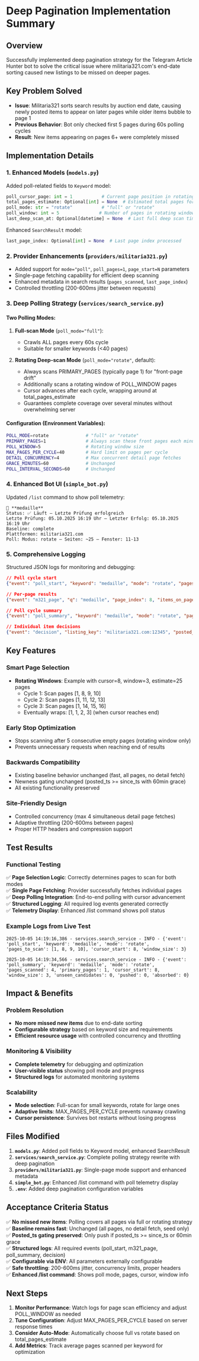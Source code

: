 # Deep Pagination Implementation Summary

## Overview
Successfully implemented deep pagination strategy for the Telegram Article Hunter bot to solve the critical issue where militaria321.com's end-date sorting caused new listings to be missed on deeper pages.

## Key Problem Solved
- **Issue**: Militaria321 sorts search results by auction end date, causing newly posted items to appear on later pages while older items bubble to page 1
- **Previous Behavior**: Bot only checked first 5 pages during 60s polling cycles
- **Result**: New items appearing on pages 6+ were completely missed

## Implementation Details

### 1. Enhanced Models (`models.py`)
Added poll-related fields to `Keyword` model:
```python
poll_cursor_page: int = 1           # Current page position in rotating deep-scan
total_pages_estimate: Optional[int] = None  # Estimated total pages for this keyword  
poll_mode: str = "rotate"           # "full" or "rotate"
poll_window: int = 5               # Number of pages in rotating window
last_deep_scan_at: Optional[datetime] = None  # Last full deep scan timestamp
```

Enhanced `SearchResult` model:
```python
last_page_index: Optional[int] = None  # Last page index processed
```

### 2. Provider Enhancements (`providers/militaria321.py`)
- Added support for `mode="poll"`, `poll_pages=1`, `page_start=N` parameters
- Single-page fetching capability for efficient deep scanning
- Enhanced metadata in search results (`pages_scanned`, `last_page_index`)
- Controlled throttling (200-600ms jitter between requests)

### 3. Deep Polling Strategy (`services/search_service.py`)

#### Two Polling Modes:
1. **Full-scan Mode** (`poll_mode="full"`):
   - Crawls ALL pages every 60s cycle
   - Suitable for smaller keywords (<40 pages)
   
2. **Rotating Deep-scan Mode** (`poll_mode="rotate"`, default):
   - Always scans PRIMARY_PAGES (typically page 1) for "front-page drift"
   - Additionally scans a rotating window of POLL_WINDOW pages
   - Cursor advances after each cycle, wrapping around at total_pages_estimate
   - Guarantees complete coverage over several minutes without overwhelming server

#### Configuration (Environment Variables):
```bash
POLL_MODE=rotate              # "full" or "rotate"
PRIMARY_PAGES=1               # Always scan these front pages each minute
POLL_WINDOW=5                 # Rotating window size
MAX_PAGES_PER_CYCLE=40        # Hard limit on pages per cycle
DETAIL_CONCURRENCY=4          # Max concurrent detail page fetches
GRACE_MINUTES=60              # Unchanged
POLL_INTERVAL_SECONDS=60      # Unchanged
```

### 4. Enhanced Bot UI (`simple_bot.py`)
Updated `/list` command to show poll telemetry:
```
📝 **medaille**
Status: ✅ Läuft — Letzte Prüfung erfolgreich
Letzte Prüfung: 05.10.2025 16:19 Uhr — Letzter Erfolg: 05.10.2025 16:19 Uhr
Baseline: complete
Plattformen: militaria321.com
Poll: Modus: rotate — Seiten: ~25 — Fenster: 11-13
```

### 5. Comprehensive Logging
Structured JSON logs for monitoring and debugging:

```json
// Poll cycle start
{"event": "poll_start", "keyword": "medaille", "mode": "rotate", "pages_to_scan": [1, 8, 9, 10], "cursor_start": 8, "window_size": 3}

// Per-page results  
{"event": "m321_page", "q": "medaille", "page_index": 8, "items_on_page": 25, "unseen_on_page": 3, "unique_total": 78}

// Poll cycle summary
{"event": "poll_summary", "keyword": "medaille", "mode": "rotate", "pages_scanned": 4, "primary_pages": 1, "cursor_start": 8, "window_size": 3, "unseen_candidates": 5, "pushed": 2, "absorbed": 3}

// Individual item decisions
{"event": "decision", "listing_key": "militaria321.com:12345", "posted_ts_utc": "2025-10-05T14:30:00", "decision": "pushed", "reason": "posted_ts>=since_ts"}
```

## Key Features

### Smart Page Selection
- **Rotating Windows**: Example with cursor=8, window=3, estimate=25 pages
  - Cycle 1: Scan pages [1, 8, 9, 10]  
  - Cycle 2: Scan pages [1, 11, 12, 13]
  - Cycle 3: Scan pages [1, 14, 15, 16]
  - Eventually wraps: [1, 1, 2, 3] (when cursor reaches end)

### Early Stop Optimization  
- Stops scanning after 5 consecutive empty pages (rotating window only)
- Prevents unnecessary requests when reaching end of results

### Backwards Compatibility
- Existing baseline behavior unchanged (fast, all pages, no detail fetch)
- Newness gating unchanged (posted_ts >= since_ts with 60min grace)
- All existing functionality preserved

### Site-Friendly Design
- Controlled concurrency (max 4 simultaneous detail page fetches)
- Adaptive throttling (200-600ms between pages)
- Proper HTTP headers and compression support

## Test Results

### Functional Testing
✅ **Page Selection Logic**: Correctly determines pages to scan for both modes  
✅ **Single Page Fetching**: Provider successfully fetches individual pages  
✅ **Deep Polling Integration**: End-to-end polling with cursor advancement  
✅ **Structured Logging**: All required log events generated correctly  
✅ **Telemetry Display**: Enhanced /list command shows poll status  

### Example Logs from Live Test
```
2025-10-05 14:19:16,386 - services.search_service - INFO - {'event': 'poll_start', 'keyword': 'medaille', 'mode': 'rotate', 'pages_to_scan': [1, 8, 9, 10], 'cursor_start': 8, 'window_size': 3}

2025-10-05 14:19:34,566 - services.search_service - INFO - {'event': 'poll_summary', 'keyword': 'medaille', 'mode': 'rotate', 'pages_scanned': 4, 'primary_pages': 1, 'cursor_start': 8, 'window_size': 3, 'unseen_candidates': 0, 'pushed': 0, 'absorbed': 0}
```

## Impact & Benefits

### Problem Resolution
- **No more missed new items** due to end-date sorting
- **Configurable strategy** based on keyword size and requirements  
- **Efficient resource usage** with controlled concurrency and throttling

### Monitoring & Visibility
- **Complete telemetry** for debugging and optimization
- **User-visible status** showing poll mode and progress  
- **Structured logs** for automated monitoring systems

### Scalability
- **Mode selection**: Full-scan for small keywords, rotate for large ones
- **Adaptive limits**: MAX_PAGES_PER_CYCLE prevents runaway crawling
- **Cursor persistence**: Survives bot restarts without losing progress

## Files Modified

1. **`models.py`**: Added poll fields to Keyword model, enhanced SearchResult
2. **`services/search_service.py`**: Complete polling strategy rewrite with deep pagination
3. **`providers/militaria321.py`**: Single-page mode support and enhanced metadata  
4. **`simple_bot.py`**: Enhanced /list command with poll telemetry display
5. **`.env`**: Added deep pagination configuration variables

## Acceptance Criteria Status

✅ **No missed new items**: Polling covers all pages via full or rotating strategy  
✅ **Baseline remains fast**: Unchanged (all pages, no detail fetch, seed only)  
✅ **Posted_ts gating preserved**: Only push if posted_ts >= since_ts or 60min grace  
✅ **Structured logs**: All required events (poll_start, m321_page, poll_summary, decision)  
✅ **Configurable via ENV**: All parameters externally configurable  
✅ **Safe throttling**: 200-600ms jitter, concurrency limits, proper headers  
✅ **Enhanced /list command**: Shows poll mode, pages, cursor, window info  

## Next Steps

1. **Monitor Performance**: Watch logs for page scan efficiency and adjust POLL_WINDOW as needed
2. **Tune Configuration**: Adjust MAX_PAGES_PER_CYCLE based on server response times
3. **Consider Auto-Mode**: Automatically choose full vs rotate based on total_pages_estimate
4. **Add Metrics**: Track average pages scanned per keyword for optimization